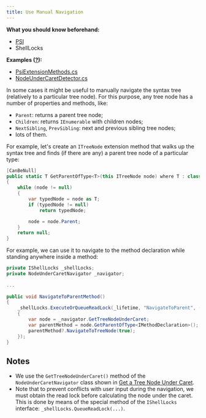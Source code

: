 ```yaml
---
title: Use Manual Navigation
---
```


**What you should know beforehand:**
* [PSI](/HowTo/NavigateCode/NavigateCode.md#psi-basics)
* ShellLocks

**Examples ([?](/HowTo/HowTo.md#sample-solution)):**
* [PsiExtensionMethods.cs](https://github.com/JetBrains/sample-resharper-plugin/blob/master/SampleReSharperPlugin/src/PsiNavigation/PsiExtensionMethods.cs)
* [NodeUnderCaretDetector.cs](https://github.com/JetBrains/sample-resharper-plugin/blob/master/SampleReSharperPlugin/src/PsiNavigation/NodeUnderCaretDetector.cs)

In some cases it might be useful to manually navigate the syntax tree (relatively to a particular tree node). For this purpose, any tree node has a number of properties and methods, like:
* `Parent`: returns a parent tree node;
* `Children`: returns `IEnumerable` with children nodes;
* `NextSibling`, `PrevSibling`: next and previous sibling tree nodes;
* lots of them.

For example, let's create an `ITreeNode` extension method that walks up the syntax tree and finds (if there are any) a parent tree node of a particular type:

```csharp
[CanBeNull]
public static T GetParentOfType<T>(this ITreeNode node) where T : class, ITreeNode
{
    while (node != null)
    {
        var typedNode = node as T;
        if (typedNode != null)
            return typedNode;

        node = node.Parent;                                                                
    }
    return null;
}
```

For example, we can use it to navigate to the method declaration while standing anywhere inside a method:

```csharp
private IShellLocks _shellLocks;
private NodeUnderCaretNavigator _navigator;
  
...
  
public void NavigateToParentMethod()
{
    _shellLocks.ExecuteOrQueueReadLock(_lifetime, "NavigateToParent", () =>
    {
        var node = _navigator.GetTreeNodeUnderCaret;
        var parentMethod = node.GetParentOfType<IMethodDeclaration>();
        parentMethod?.NavigateToTreeNode(true);
    });
}
```

## Notes
* We use the `GetTreeNodeUnderCaret()` method of the `NodeUnderCaretNavigator` class shown in [Get a Tree Node Under Caret](GetTreeNodeUnderCaret.md).
* Note that to prevent conflicts with user input during the navigation, we must obtain the read lock before calculating the node under the caret. This is done by means of the special method of the `IShellLocks` interface: `_shellLocks.QueueReadLock(...)`.
